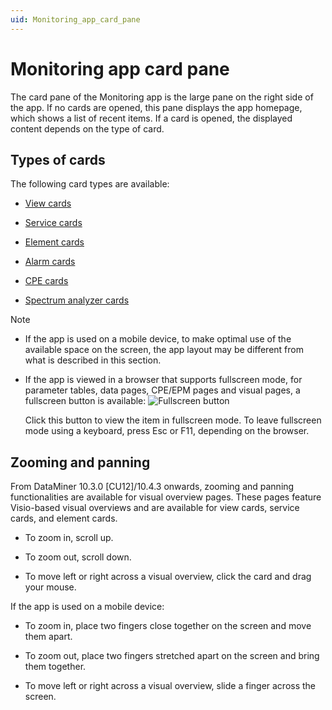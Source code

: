 ```yaml
---
uid: Monitoring_app_card_pane
---
```


# Monitoring app card pane

The card pane of the Monitoring app is the large pane on the right side of the app. If no cards are opened, this pane displays the app homepage, which shows a list of recent items. If a card is opened, the displayed content depends on the type of card.

## Types of cards

The following card types are available:

- [View cards](xref:View_Cards)

- [Service cards](xref:Service_Cards)

- [Element cards](xref:Element_Cards)

- [Alarm cards](xref:Alarm_Cards)

- [CPE cards](xref:CPE_Cards)

- [Spectrum analyzer cards](xref:Spectrum_Analyzer_Cards)

> [!NOTE]
>
> - If the app is used on a mobile device, to make optimal use of the available space on the screen, the app layout may be different from what is described in this section.
> - If the app is viewed in a browser that supports fullscreen mode, for parameter tables, data pages, CPE/EPM pages and visual pages, a fullscreen button is available: ![Fullscreen button](~/user-guide/images/CubeMaximize00028.png)
>
>   Click this button to view the item in fullscreen mode. To leave fullscreen mode using a keyboard, press Esc or F11, depending on the browser.

## Zooming and panning

From DataMiner 10.3.0 [CU12]/10.4.3 onwards<!--RN 38395-->, zooming and panning functionalities are available for visual overview pages. These pages feature Visio-based visual overviews and are available for view cards, service cards, and element cards.

- To zoom in, scroll up.

- To zoom out, scroll down.

- To move left or right across a visual overview, click the card and drag your mouse.

If the app is used on a mobile device:

- To zoom in, place two fingers close together on the screen and move them apart.

- To zoom out, place two fingers stretched apart on the screen and bring them together.

- To move left or right across a visual overview, slide a finger across the screen.
